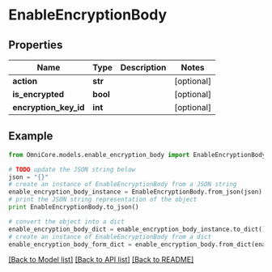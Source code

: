 # EnableEncryptionBody


## Properties
Name | Type | Description | Notes
------------ | ------------- | ------------- | -------------
**action** | **str** |  | [optional] 
**is_encrypted** | **bool** |  | [optional] 
**encryption_key_id** | **int** |  | [optional] 

## Example

```python
from OmniCore.models.enable_encryption_body import EnableEncryptionBody

# TODO update the JSON string below
json = "{}"
# create an instance of EnableEncryptionBody from a JSON string
enable_encryption_body_instance = EnableEncryptionBody.from_json(json)
# print the JSON string representation of the object
print EnableEncryptionBody.to_json()

# convert the object into a dict
enable_encryption_body_dict = enable_encryption_body_instance.to_dict()
# create an instance of EnableEncryptionBody from a dict
enable_encryption_body_form_dict = enable_encryption_body.from_dict(enable_encryption_body_dict)
```
[[Back to Model list]](../README.md#documentation-for-models) [[Back to API list]](../README.md#documentation-for-api-endpoints) [[Back to README]](../README.md)


